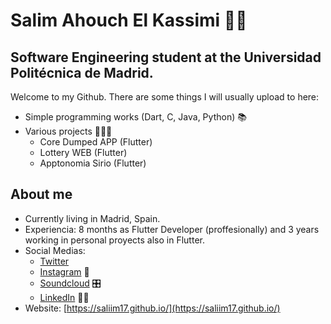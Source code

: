 #   Salim Ahouch El Kassimi 🧞‍♂️
## Software Engineering student at the Universidad Politécnica de Madrid. 



Welcome to my Github. There are some things I will usually upload to here:

- Simple programming works (Dart, C, Java, Python) 📚
- Various projects 🧑🏾‍💻
    - Core Dumped APP (Flutter)
    - Lottery WEB (Flutter)
    - Apptonomia Sirio (Flutter)

## About me

- Currently living in Madrid, Spain.
- Experiencia: 8 months as Flutter Developer (proffesionally) and 3 years working in personal proyects also in Flutter.
- Social Medias: 
    - [Twitter](https://twitter.com/S4l1m_DEV)
    - [Instagram](https://www.instagram.com/saaliim_17) 📸
    - [Soundcloud](https://soundcloud.com/808rife) 🎛 ️
    - [LinkedIn](https://www.linkedin.com/in/salim-ahouch-el-kassimi-b827a41b3/) 🧑‍💼
- Website: [https://saliim17.github.io/](https://saliim17.github.io/) 
